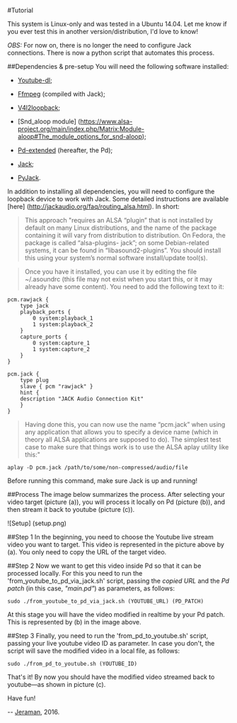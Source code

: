 #Tutorial

This system is Linux-only and was tested in a Ubuntu 14.04. Let me know if you ever test this in another version/distribution, I'd love to know! 

*OBS:* For now on, there is no longer the need to configure Jack connections. There is now a python script that automates this process. 

##Dependencies & pre-setup
You will need the following software installed:
- [Youtube-dl](https://rg3.github.io/youtube-dl/); 

- [Ffmpeg](https://ffmpeg.org/) (compiled with Jack); 

- [V4l2loopback](https://github.com/umlaeute/v4l2loopback); 

- [Snd_aloop module] (https://www.alsa-project.org/main/index.php/Matrix:Module-aloop#The_module_options_for_snd-aloop);

- [Pd-extended](https://puredata.info) (hereafter, the Pd);

- [Jack](http://jackaudio.org/);

- [PyJack](http://jackclient-python.readthedocs.io).

In addition to installing all dependencies, you will need to configure the loopback device to work with Jack. Some detailed instructions are available [here] (http://jackaudio.org/faq/routing_alsa.html). In short:

> This approach "requires an ALSA “plugin” that is not installed by default on many Linux distributions, and the name of the package containing it will vary from distribution to distribution. On Fedora, the package is called “alsa-plugins- jack”; on some Debian-related systems, it can be found in “libasound2-plugins”. You should install this using your system’s normal software install/update tool(s).

> Once you have it installed, you can use it by editing the file ~/.asoundrc (this file may not exist when you start this, or it may already have some content). You need to add the following text to it:

```
pcm.rawjack {
    type jack
    playback_ports {
        0 system:playback_1
        1 system:playback_2
    }
    capture_ports {
        0 system:capture_1
        1 system:capture_2
    }
}

pcm.jack {
    type plug
    slave { pcm "rawjack" }
    hint {
 	description "JACK Audio Connection Kit"
    }
}
```

> Having done this, you can now use the name “pcm.jack” when using any application that allows you to specify a device name (which in theory all ALSA applications are supposed to do). The simplest test case to make sure that things work is to use the ALSA aplay utility like this:"

```
aplay -D pcm.jack /path/to/some/non-compressed/audio/file
```

Before running this command, make sure Jack is up and running! 

##Process
The image below summarizes the process. After selecting your video target (picture (a)), you will process it locally on Pd (picture (b)), and then stream it back to youtube (picture (c)).

![Setup] (setup.png)

##Step 1
In the beginning, you need to choose the Youtube live stream video you want to target. This video is represented in the picture above by (a). You only need to copy the URL of the target video.

##Step 2
Now we want to get this video inside Pd so that it can be processed locally. For this you need to run the 'from_youtube_to_pd_via_jack.sh' script, passing the _copied URL_ and the _Pd patch_ (in this case, _"main.pd"_) as parameters, as follows:

```
sudo ./from_youtube_to_pd_via_jack.sh (YOUTUBE_URL) (PD_PATCH)
```

At this stage you will have the video modified in realtime by your Pd patch. This is represented by (b) in the image above. 

##Step 3
Finally, you need to run the 'from_pd_to_youtube.sh' script, passing your live youtube video ID as parameter. In case you don't, the script will save the modified video in a local file, as follows:

```
sudo ./from_pd_to_youtube.sh (YOUTUBE_ID) 
```

That's it! By now you should have the modified video streamed back to youtube—as shown in picture (c).

Have fun!

--
[Jeraman](https://jeraman.info), 2016.



